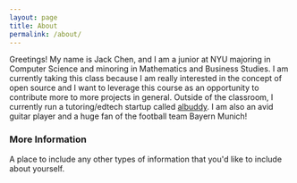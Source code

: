 ```yaml
---
layout: page
title: About
permalink: /about/
---
```


Greetings! My name is Jack Chen, and I am a junior at NYU majoring in Computer Science and minoring in Mathematics and Business Studies. I am currently taking this class because I am really interested in the concept of open source and I want to leverage this course as an opportunity to contribute more to more projects in general. Outside of the classroom, I currently run a tutoring/edtech startup called [albuddy](https://www.albuddy.com). I am also an avid guitar player and a huge fan of the football team Bayern Munich!

### More Information

A place to include any other types of information that you'd like to include about yourself.

